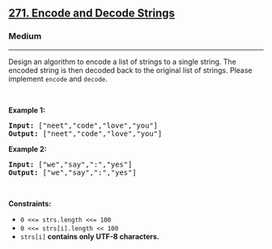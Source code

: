 <h2><a href="https://leetcode.com/problems/encode-and-decode-strings/description/">271. Encode and Decode Strings</a></h2><h3>Medium</h3><hr><p>Design an algorithm to encode a list of strings to a single string. The encoded string is then decoded back to the original list of strings. Please implement <code>encode</code> and <code>decode</code>.</p>

<p>&nbsp;</p>
<p><strong class="example">Example 1:</strong></p>

<pre>
<strong>Input:</strong> ["neet","code","love","you"]
<strong>Output:</strong> ["neet","code","love","you"]
</pre>

<p><strong class="example">Example 2:</strong></p>

<pre>
<strong>Input:</strong> ["we","say",":","yes"]
<strong>Output:</strong> ["we","say",":","yes"]
</pre>

<p>&nbsp;</p>
<p><strong>Constraints:</strong></p>

<ul>
	<li><code>0 &lt;<= strs.length &lt;<= 100</code></li>
	<li><code>0 &lt;<= strs[i].length &lt;< 100</code></li>
	<li><code>strs[i]</code><strong> contains only UTF-8 characters.</strong></li>
</ul>

<p>&nbsp;</p>
